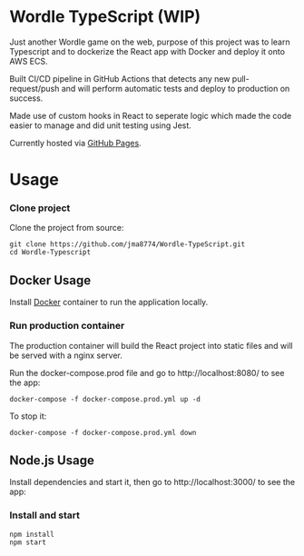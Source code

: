 # Wordle TypeScript (WIP)

Just another Wordle game on the web, purpose of this project was to learn Typescript and to dockerize the React app with Docker and deploy it onto AWS ECS. 

Built CI/CD pipeline in GitHub Actions that detects any new pull-request/push and will perform automatic tests and deploy to production on success.

Made use of custom hooks in React to seperate logic which made the code easier to manage and did unit testing using Jest.

Currently hosted via [GitHub Pages](https://www.jiamingma.me/Wordle-TypeScript/).

# Usage

### Clone project

Clone the project from source:

    git clone https://github.com/jma8774/Wordle-TypeScript.git
    cd Wordle-Typescript
    
## Docker Usage
Install [Docker](http://docker.com) container to run the application locally.

### Run production container

The production container will build the React project into static files and will be served with a nginx server.

Run the docker-compose.prod file and go to http://localhost:8080/ to see the app:

    docker-compose -f docker-compose.prod.yml up -d  
    
To stop it:

    docker-compose -f docker-compose.prod.yml down
    
## Node.js Usage
Install dependencies and start it, then go to http://localhost:3000/ to see the app:

### Install and start

    npm install
    npm start


